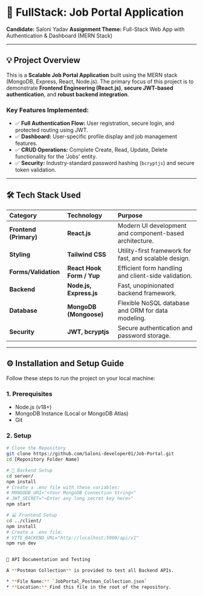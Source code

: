 # 🚀 FullStack: Job Portal Application

**Candidate:** Saloni Yadav
**Assignment Theme:** Full-Stack Web App with Authentication & Dashboard (MERN Stack)

---

## 💡 Project Overview

This is a **Scalable Job Portal Application** built using the MERN stack (MongoDB, Express, React, Node.js). The primary focus of this project is to demonstrate **Frontend Engineering (React.js)**, **secure JWT-based authentication**, and **robust backend integration**.

### Key Features Implemented:

* ✅ **Full Authentication Flow:** User registration, secure login, and protected routing using JWT.
* ✅ **Dashboard:** User-specific profile display and job management features.
* ✅ **CRUD Operations:** Complete Create, Read, Update, Delete functionality for the 'Jobs' entity.
* ✅ **Security:** Industry-standard password hashing (`bcryptjs`) and secure token validation.

---

## 🛠️ Tech Stack Used

| Category | Technology | Purpose |
| :--- | :--- | :--- |
| **Frontend (Primary)** | **React.js** | Modern UI development and component-based architecture. |
| **Styling** | **Tailwind CSS** | Utility-first framework for fast, and scalable design. |
| **Forms/Validation**| **React Hook Form / Yup**| Efficient form handling and client-side validation. |
| **Backend** | **Node.js, Express.js** | Fast, unopinionated backend framework. |
| **Database** | **MongoDB (Mongoose)** | Flexible NoSQL database and ORM for data modeling. |
| **Security** | **JWT, bcryptjs** | Secure authentication and password storage. |

---

## ⚙️ Installation and Setup Guide

Follow these steps to run the project on your local machine:

### 1. Prerequisites

* Node.js (v18+)
* MongoDB Instance (Local or MongoDB Atlas)
* Git

### 2. Setup

```bash
# Clone the Repository
git clone https://github.com/Saloni-developer01/Job-Portal.git
cd [Repository Folder Name]

# 📁 Backend Setup
cd server/
npm install
# Create a .env file with these variables:
# MONGODB_URI="<Your MongoDB Connection String>"
# JWT_SECRET="<Enter any long secret key here>"
npm start

# 💻 Frontend Setup
cd ../client/
npm install
# Create a .env file:
# VITE_BACKEND_URL="http://localhost:5000/api/v1"
npm run dev


🔐 API Documentation and Testing

A **Postman Collection** is provided to test all Backend APIs.

* **File Name:** `JobPortal_Postman_Collection.json`
* **Location:** Find this file in the root of the repository. 